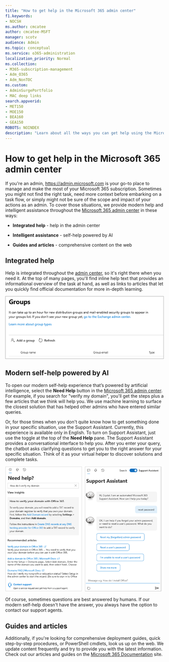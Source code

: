 ```yaml
---
title: "How to get help in the Microsoft 365 admin center"
f1.keywords:
- NOCSH
ms.author: cmcatee
author: cmcatee-MSFT
manager: scotv
audience: Admin
ms.topic: conceptual
ms.service: o365-administration
localization_priority: Normal
ms.collection: 
- M365-subscription-management 
- Adm_O365
- Adm_NonTOC
ms.custom: 
- AdminSurgePortfolio
- MAC deep links
search.appverid:
- MET150
- MOE150
- BEA160
- GEA150
ROBOTS: NOINDEX
description: "Learn about all the ways you can get help using the Microsoft 365 admin center."
---
```

<!-- The following is just placeholder text from Madhura's mail. We need to add images/examples of each -->

# How to get help in the Microsoft 365 admin center

If you're an admin, <a href="https://go.microsoft.com/fwlink/p/?linkid=2024339" target="_blank">https://admin.microsoft.com</a> is your go-to place to manage and make the most of your Microsoft 365 subscription. Sometimes you might not find the right task, need more context before embarking on a task flow, or simply might not be sure of the scope and impact of your actions as an admin. To cover those situations, we provide modern help and intelligent assistance throughout the <a href="https://go.microsoft.com/fwlink/p/?linkid=2166757" target="_blank">Microsoft 365 admin center</a> in these ways:

* **Integrated help** - help in the admin center

* **Intelligent assistance** - self-help powered by AI

* **Guides and articles** - comprehensive content on the web

## Integrated help

Help is integrated throughout the <a href="https://go.microsoft.com/fwlink/p/?linkid=2166757" target="_blank">admin center</a>, so it's right there when you need it. At the top of many pages, you'll find inline help text that provides an informational overview of the task at hand, as well as links to articles that let you quickly find official documentation for more in-depth learning.

![Groups page showing inline help and links to articles](../../media/integrated-help.png)

## Modern self-help powered by AI

To open our modern self-help experience that’s powered by artificial intelligence, select the **Need Help** button in the <a href="https://go.microsoft.com/fwlink/p/?linkid=2166757" target="_blank">Microsoft 365 admin center</a>. For example, if you search for "verify my domain", you'll get the steps plus a few articles that we think will help you. We use machine learning to surface the closest solution that has helped other admins who have entered similar queries.

Or, for those times when you don't quite know how to get something done in your specific situation, use the Support Assistant. Currently, this experience is available only in English. To turn on Support Assistant, just use the toggle at the top of the **Need Help** pane. The Support Assistant provides a conversational interface to help you. After you enter your query, the chatbot asks clarifying questions to get you to the right answer for your specific situation. Think of it as your virtual helper to discover solutions and complete tasks.

![Modern self-help](../../media/help-options.png)

Of course, sometimes questions are best answered by humans. If our modern self-help doesn't have the answer, you always have the option to contact our support agents.

## Guides and articles

Additionally, if you're looking for comprehensive deployment guides, quick step-by-step procedures, or PowerShell cmdlets, look us up on the web. We update content frequently and try to provide you with the latest information. Check out our articles and guides on the [Microsoft 365 Documentation](../../index.yml) site.